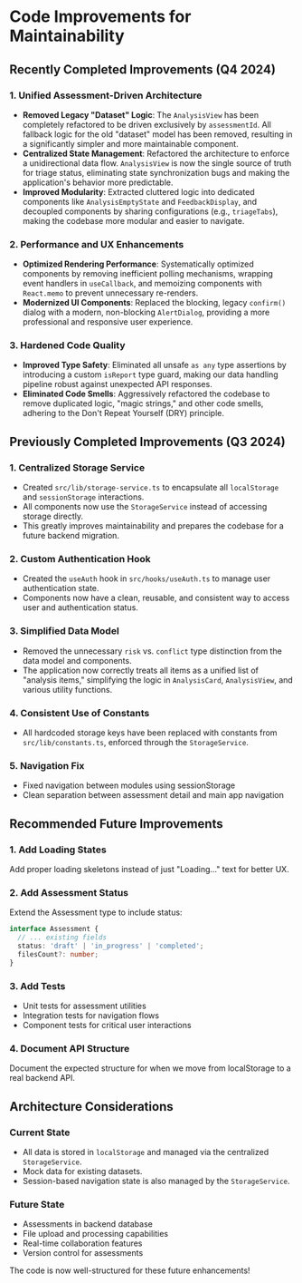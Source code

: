 # Code Improvements for Maintainability

## Recently Completed Improvements (Q4 2024)

### 1. Unified Assessment-Driven Architecture
- **Removed Legacy "Dataset" Logic**: The `AnalysisView` has been completely refactored to be driven exclusively by `assessmentId`. All fallback logic for the old "dataset" model has been removed, resulting in a significantly simpler and more maintainable component.
- **Centralized State Management**: Refactored the architecture to enforce a unidirectional data flow. `AnalysisView` is now the single source of truth for triage status, eliminating state synchronization bugs and making the application's behavior more predictable.
- **Improved Modularity**: Extracted cluttered logic into dedicated components like `AnalysisEmptyState` and `FeedbackDisplay`, and decoupled components by sharing configurations (e.g., `triageTabs`), making the codebase more modular and easier to navigate.

### 2. Performance and UX Enhancements
- **Optimized Rendering Performance**: Systematically optimized components by removing inefficient polling mechanisms, wrapping event handlers in `useCallback`, and memoizing components with `React.memo` to prevent unnecessary re-renders.
- **Modernized UI Components**: Replaced the blocking, legacy `confirm()` dialog with a modern, non-blocking `AlertDialog`, providing a more professional and responsive user experience.

### 3. Hardened Code Quality
- **Improved Type Safety**: Eliminated all unsafe `as any` type assertions by introducing a custom `isReport` type guard, making our data handling pipeline robust against unexpected API responses.
- **Eliminated Code Smells**: Aggressively refactored the codebase to remove duplicated logic, "magic strings," and other code smells, adhering to the Don't Repeat Yourself (DRY) principle.

## Previously Completed Improvements (Q3 2024)

### 1. Centralized Storage Service
- Created `src/lib/storage-service.ts` to encapsulate all `localStorage` and `sessionStorage` interactions.
- All components now use the `StorageService` instead of accessing storage directly.
- This greatly improves maintainability and prepares the codebase for a future backend migration.

### 2. Custom Authentication Hook
- Created the `useAuth` hook in `src/hooks/useAuth.ts` to manage user authentication state.
- Components now have a clean, reusable, and consistent way to access user and authentication status.

### 3. Simplified Data Model
- Removed the unnecessary `risk` vs. `conflict` type distinction from the data model and components.
- The application now correctly treats all items as a unified list of "analysis items," simplifying the logic in `AnalysisCard`, `AnalysisView`, and various utility functions.

### 4. Consistent Use of Constants
- All hardcoded storage keys have been replaced with constants from `src/lib/constants.ts`, enforced through the `StorageService`.

### 5. Navigation Fix
- Fixed navigation between modules using sessionStorage
- Clean separation between assessment detail and main app navigation

## Recommended Future Improvements

### 1. Add Loading States
Add proper loading skeletons instead of just "Loading..." text for better UX.

### 2. Add Assessment Status
Extend the Assessment type to include status:
```typescript
interface Assessment {
  // ... existing fields
  status: 'draft' | 'in_progress' | 'completed';
  filesCount?: number;
}
```

### 3. Add Tests
- Unit tests for assessment utilities
- Integration tests for navigation flows
- Component tests for critical user interactions

### 4. Document API Structure
Document the expected structure for when we move from localStorage to a real backend API.

## Architecture Considerations

### Current State
- All data is stored in `localStorage` and managed via the centralized `StorageService`.
- Mock data for existing datasets.
- Session-based navigation state is also managed by the `StorageService`.

### Future State
- Assessments in backend database
- File upload and processing capabilities
- Real-time collaboration features
- Version control for assessments

The code is now well-structured for these future enhancements! 